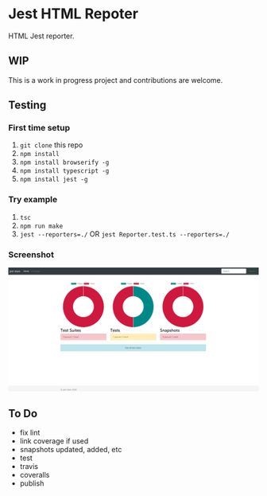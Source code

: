 # Jest HTML Repoter
HTML Jest reporter.

## WIP
This is a work in progress project and contributions are welcome.  

## Testing

### First time setup
1. `git clone` this repo
2. `npm install`
3. `npm install browserify -g`
4. `npm install typescript -g`
5. `npm install jest -g`

### Try example
1. `tsc`
2. `npm run make`
3. `jest --reporters=./` OR `jest Reporter.test.ts --reporters=./`

### Screenshot
![alt text](images/sample.png "Sample Report - WIP")

##  To Do
* fix lint
* link coverage if used
* snapshots updated, added, etc
* test
* travis
* coveralls
* publish